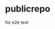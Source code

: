 # publicrepo
for e2e test




































































































































































































































































































































































































































































































































































































































































































































































































































































































































































































































































































































































































































































































































































































































































































































































































































































































































































































































































































































































































































































































































































































































































































































































































































































































































































































































































































































































































































































